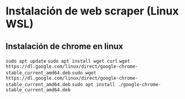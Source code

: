 
# Instalación de web scraper (Linux WSL)

## Instalación de chrome en linux 

``sudo apt update``
``sudo apt install wget curl``
``wget https://dl.google.com/linux/direct/google-chrome-stable_current_amd64.deb``
``sudo wget https://dl.google.com/linux/direct/google-chrome-stable_current_amd64.deb``
``sudo apt install ./google-chrome-stable_current_amd64.deb``

